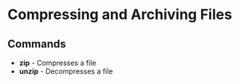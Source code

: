 # Compressing and Archiving Files

## Commands

- **zip** - Compresses a file
- **unzip** - Decompresses a file